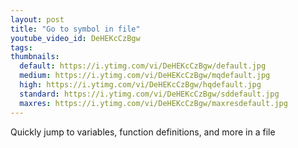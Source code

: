 ```yaml
---
layout: post
title: "Go to symbol in file"
youtube_video_id: DeHEKcCzBgw
tags:
thumbnails:
  default: https://i.ytimg.com/vi/DeHEKcCzBgw/default.jpg
  medium: https://i.ytimg.com/vi/DeHEKcCzBgw/mqdefault.jpg
  high: https://i.ytimg.com/vi/DeHEKcCzBgw/hqdefault.jpg
  standard: https://i.ytimg.com/vi/DeHEKcCzBgw/sddefault.jpg
  maxres: https://i.ytimg.com/vi/DeHEKcCzBgw/maxresdefault.jpg
---
```


Quickly jump to variables, function definitions, and more in a file

